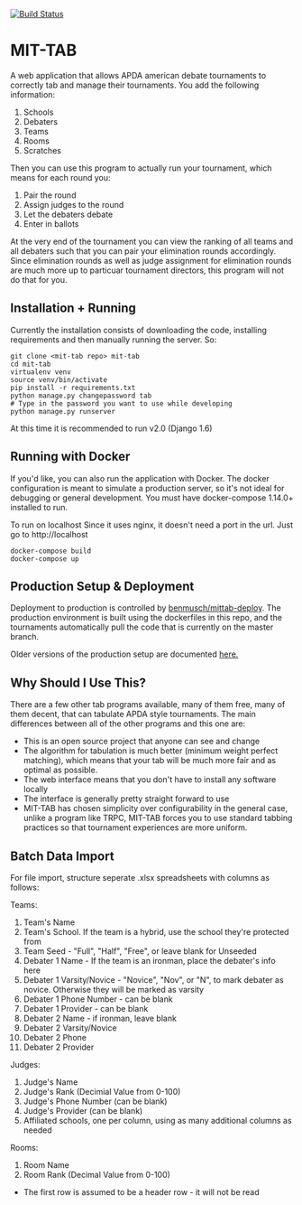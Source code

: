 [![Build Status](https://travis-ci.org/jolynch/mit-tab.svg?branch=master)](https://travis-ci.org/jolynch/mit-tab)

MIT-TAB
=======
A web application that allows APDA american debate tournaments to correctly tab
and manage their tournaments. You add the following information:

1. Schools
2. Debaters
3. Teams
4. Rooms
5. Scratches

Then you can use this program to actually run your tournament, which means for
each round you:

1. Pair the round
2. Assign judges to the round
3. Let the debaters debate
4. Enter in ballots

At the very end of the tournament you can view the ranking of all teams and all
debaters such that you can pair your elimination rounds accordingly. Since
elimination rounds as well as judge assignment for elimination rounds are much
more up to particuar tournament directors, this program will not do that for
you.

Installation + Running
----------------------
Currently the installation consists of downloading the code, installing
requirements and then manually running the server. So:
```
git clone <mit-tab repo> mit-tab
cd mit-tab
virtualenv venv
source venv/bin/activate
pip install -r requirements.txt
python manage.py changepassword tab
# Type in the password you want to use while developing
python manage.py runserver
```

At this time it is recommended to run v2.0 (Django 1.6)


Running with Docker
-------------------
If you'd like, you can also run the application with Docker. The docker
configuration is meant to simulate a production server, so it's not ideal for
debugging or general development. You must have docker-compose 1.14.0+ installed to run.

To run on localhost
Since it uses nginx, it doesn't need a port in the url. Just go to http://localhost


```
docker-compose build
docker-compose up
```

Production Setup & Deployment
-----------------------------

Deployment to production is controlled by
[benmusch/mittab-deploy](https://github.com/benmusch/mittab-deploy). The
production environment is built using the dockerfiles in this repo, and the
tournaments automatically pull the code that is currently on the master branch.


Older versions of the production setup are documented [here.](mittab/production_setup)

Why Should I Use This?
----------------------
There are a few other tab programs available, many of them free, many of them
decent, that can tabulate APDA style tournaments. The main differences between
all of the other programs and this one are:
* This is an open source project that anyone can see and change
* The algorithm for tabulation is much better (minimum weight perfect matching),
which means that your tab will be much more fair and as optimal as possible.
* The web interface means that you don't have to install any software locally
* The interface is generally pretty straight forward to use
* MIT-TAB has chosen simplicity over configurability in the general case, unlike
a program like TRPC, MIT-TAB forces you to use standard tabbing practices so that
tournament experiences are more uniform.

Batch Data Import
-----------------
For file import, structure seperate .xlsx spreadsheets with columns as follows:

Teams:

1. Team's Name
2. Team's School. If the team is a hybrid, use the school they're protected from
3. Team Seed - "Full", "Half", "Free", or leave blank for Unseeded
4. Debater 1 Name - If the team is an ironman, place the debater's info here
5. Debater 1 Varsity/Novice - "Novice", "Nov", or "N", to mark debater as novice.
Otherwise they will be marked as varsity
6. Debater 1 Phone Number - can be blank
7. Debater 1 Provider - can be blank
8. Debater 2 Name - if ironman, leave blank
9. Debater 2 Varsity/Novice
10. Debater 2 Phone
11. Debater 2 Provider

Judges:

1. Judge's Name
2. Judge's Rank (Decimial Value from 0-100)
3. Judge's Phone Number (can be blank)
4. Judge's Provider (can be blank)
5. Affiliated schools, one per column, using as many additional columns as needed

Rooms:

1. Room Name
2. Room Rank (Decimal Value from 0-100)


* The first row is assumed to be a header row - it will not be read
